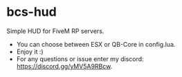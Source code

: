 # bcs-hud 
Simple HUD for FiveM RP servers.
- You can choose between ESX or QB-Core in config.lua.
- Enjoy it :)
- For any questions or issue enter my discord: https://discord.gg/yMV5A9RBcw. 
